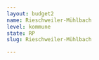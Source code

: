 ```yaml
---
layout: budget2
name: Rieschweiler-Mühlbach
level: kommune
state: RP
slug: Rieschweiler-Mühlbach

---
```



